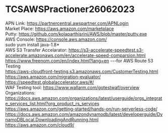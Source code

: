 # TCSAWSPractioner26062023
APN Link: https://partnercentral.awspartner.com/APNLogin<br>
Market Place: https://aws.amazon.com/marketplace<br>
Putty: https://github.com/kolaparthisrini/AWS/blob/master/putty.exe <br>
AWS Console: https://console.aws.amazon.com/<br>
sudo yum install java-1.8*<br>
AWS S3 Transfer Accelarator: https://s3-accelerate-speedtest.s3-accelerate.amazonaws.com/en/accelerate-speed-comparsion.html <br>
https://www.freenom.com/en/index.html?lang=en ---for AWS Route 53 Testing <br>
https://aws-cloudfront-testing.s3.amazonaws.com/CustomerTesting.html<br>
https://aws.amazon.com/migration-evaluator/<br>
https://speedtest.globalaccelerator.aws/#/<br>
WAF Testing tool: https://www.wallarm.com/gotestwaf/overview<br>
Organizations: https://docs.aws.amazon.com/organizations/latest/userguide/orgs_integrate_services_list.html?org_product_rs_services<br>
https://aws.amazon.com/getting-started/hands-on/run-serverless-code/ <br>
https://docs.aws.amazon.com/amazondynamodb/latest/developerguide/DynamoDBLocal.DownloadingAndRunning.html<br>
https://aws.amazon.com/cloud9/

